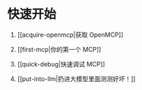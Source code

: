 # 快速开始

1. [[acquire-openmcp|获取 OpenMCP]]

2. [[first-mcp|你的第一个 MCP]]
3. [[quick-debug|快速调试 MCP]]
4. [[put-into-llm|扔进大模型里面测测好坏！]]


<br>
<br>
